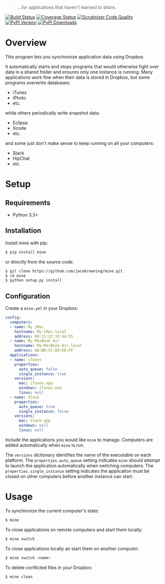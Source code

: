 >...for applications that haven't learned to share.

[![Build Status](http://img.shields.io/travis/jacebrowning/mine/master.svg)](https://travis-ci.org/jacebrowning/mine)
[![Coverage Status](http://img.shields.io/coveralls/jacebrowning/mine/master.svg)](https://coveralls.io/r/jacebrowning/mine)
[![Scrutinizer Code Quality](http://img.shields.io/scrutinizer/g/jacebrowning/mine.svg)](https://scrutinizer-ci.com/g/jacebrowning/mine/?branch=master)
[![PyPI Version](http://img.shields.io/pypi/v/mine.svg)](https://pypi.python.org/pypi/mine)
[![PyPI Downloads](http://img.shields.io/pypi/dm/mine.svg)](https://pypi.python.org/pypi/mine)

# Overview

This program lets you synchronize application data using Dropbox.

It automatically starts and stops programs that would otherwise fight over data in a shared folder and ensures only one instance is running.  Many applications work fine when their data is stored in Dropbox, but some programs overwrite databases:

* iTunes
* iPhoto
* etc.

while others periodically write snapshot data:

* Eclipse
* Xcode
* etc.

and some just don't make sense to keep running on all your computers:

* Slack
* HipChat
* etc.

# Setup

## Requirements

* Python 3.3+

## Installation

Install mine with pip:

```sh
$ pip install mine
```

or directly from the source code:

```sh
$ git clone https://github.com/jacebrowning/mine.git
$ cd mine
$ python setup.py install
```

## Configuration

Create a `mine.yml` in your Dropbox:

```yaml
config:
  computers:
  - name: My iMac
    hostname: My-iMac.local
    address: 00:11:22:33:44:55
  - name: My MacBook Air
    hostname: My-MacBook-Air.local
    address: AA:BB:CC:DD:EE:FF
  applications:
  - name: iTunes
    properties:
      auto_queue: false
      single_instance: true
    versions:
      mac: iTunes.app
      windows: iTunes.exe
      linux: null
  - name: Slack
    properties:
      auto_queue: true
      single_instance: false
    versions:
      mac: Slack.app
      windows: null
      linux: null
```

Include the applications you would like `mine` to manage. Computers are added automatically when `mine` is run.

The `versions` dictionary identifies the name of the executable on each platform. The `properties.auto_queue` setting indicates `mine` should attempt to launch the application automatically when switching computers. The `properties.single_instance` setting indicates the application must be closed on other computers before another instance can start.

# Usage

To synchronize the current computer's state:

```sh
$ mine
```

To close applications on remote computers and start them locally:

```sh
$ mine switch
```

To close applications locally an start them on another computer:

```sh
$ mine switch <name>
```

To delete conflicted files in your Dropbox:

```sh
$ mine clean
```
